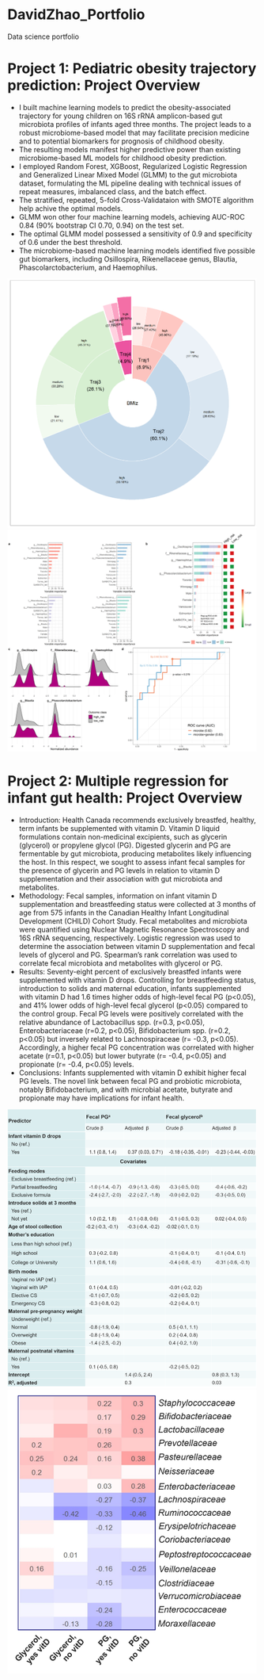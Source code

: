 # DavidZhao_Portfolio
Data science portfolio

# Project 1: Pediatric obesity trajectory prediction: Project Overview
- I built machine learning models to predict the obesity-associated trajectory for young children on 16S rRNA amplicon-based gut microbiota profiles of infants aged three months. The project leads to a robust microbiome-based model that may facilitate precision medicine and to potential biomarkers for prognosis of childhood obesity. 
- The resulting models manifest higher predictive power than existing microbiome-based ML models for childhood obesity prediction. 
- I employed Random Forest, XGBoost, Regularized Logistic Regression and Generalized Linear Mixed Model (GLMM) to the gut microbiota dataset, formulating the ML pipeline dealing with technical issues of repeat measures, imbalanced class, and the batch effect.
- The stratified, repeated, 5-fold Cross-Validataion with SMOTE algorithm help achive the optimal models.   
- GLMM won other four machine learning models, achieving AUC-ROC 0.84 (90% bootstrap CI 0.70, 0.94) on the test set. 
- The optimal GLMM model possessed a sensitivity of 0.9 and specificity of 0.6 under the best threshold. 
- The microbiome-based machine learning models identified five possible gut biomarkers, including Osillospira, Rikenellaceae genus, Blautia, Phascolarctobacterium, and Haemophilus.   

![pie chart](https://github.com/davidzhao1015/DavidZhao_Portfolio/blob/main/images/fig1_proj1.png)
![AUC](https://github.com/davidzhao1015/DavidZhao_Portfolio/blob/main/images/fig3_proj1.png) 

# Project 2: Multiple regression for infant gut health: Project Overview
- Introduction: Health Canada recommends exclusively breastfed, healthy, term infants be supplemented with vitamin D. Vitamin D liquid formulations contain non-medicinal excipients, such as glycerin (glycerol) or propylene glycol (PG). Digested glycerin and PG are fermentable by gut microbiota, producing metabolites likely influencing the host. In this respect, we sought to assess infant fecal samples for the presence of glycerin and PG levels in relation to vitamin D supplementation and their association with gut microbiota and metabolites.   
- Methodology: Fecal samples, information on infant vitamin D supplementation and breastfeeding status were collected at 3 months of age from 575 infants in the Canadian Healthy Infant Longitudinal Development (CHILD) Cohort Study. Fecal metabolites and microbiota were quantified using Nuclear Magnetic Resonance Spectroscopy and 16S rRNA sequencing, respectively. Logistic regression was used to determine the association between vitamin D supplementation and fecal levels of glycerol and PG. Spearman’s rank correlation was used to correlate fecal microbiota and metabolites with glycerol or PG. 
- Results: Seventy-eight percent of exclusively breastfed infants were supplemented with vitamin D drops. Controlling for breastfeeding status, introduction to solids and maternal education, infants supplemented with vitamin D had 1.6 times higher odds of high-level fecal PG (p<0.05), and 41% lower odds of high-level fecal glycerol (p<0.05) compared to the control group. Fecal PG levels were positively correlated with the relative abundance of Lactobacillus spp. (r=0.3, p<0.05), Enterobacteriaceae (r=0.2, p<0.05), Bifidobacterium spp. (r=0.2, p<0.05) but inversely related to Lachnospiraceae (r= -0.3, p<0.05). Accordingly, a higher fecal PG concentration was correlated with higher acetate (r=0.1, p<0.05) but lower butyrate (r= -0.4, p<0.05) and propionate (r= -0.4, p<0.05) levels. 
- Conclusions: Infants supplemented with vitamin D exhibit higher fecal PG levels. The novel link between fecal PG and probiotic microbiota, notably Bifidobacterium, and with microbial acetate, butyrate and propionate may have implications for infant health. 

![multiple linear regression](https://github.com/davidzhao1015/DavidZhao_Portfolio/blob/main/images/tab1.png)
![spearman correlation between gut microbiota and metabolites](https://github.com/davidzhao1015/DavidZhao_Portfolio/blob/main/images/fig1.png)
